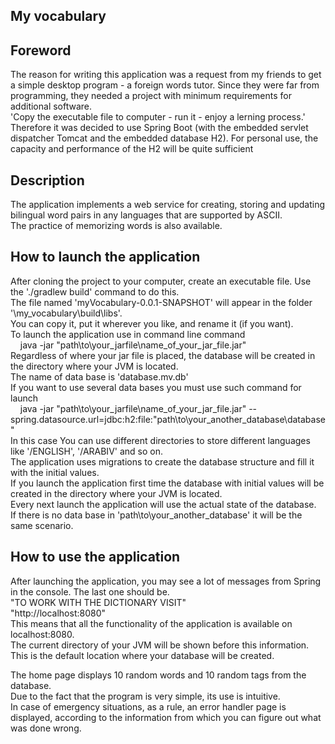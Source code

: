 ## My vocabulary


## **Foreword**

The reason for writing this application was a request from my friends to get a simple desktop program - a foreign words tutor. Since they were far from programming, they needed a project with minimum requirements for additional software.  
'Сopy the executable file to computer - run it - enjoy a lerning process.'  
Therefore it was decided to use Spring Boot (with the embedded servlet dispatcher Tomcat and the embedded database H2).
For personal use, the capacity and performance of the H2 will be quite sufficient

## **Description**

The application implements a web service for creating, storing and updating bilingual word pairs in any languages that are supported by ASCII.  
The practice of memorizing words is also available.

## **How to launch the application**

After cloning the project to your computer, create an executable file. Use the './gradlew build' command to do this.  
The file named 'myVocabulary-0.0.1-SNAPSHOT' will appear in the folder '\my_vocabulary\build\libs'.  
You can copy it, put it wherever you like, and rename it (if you want).  
To launch the application use in command line command  
&nbsp;&nbsp;&nbsp;&nbsp;java -jar "path\to\your_jarfile\name_of_your_jar_file.jar"  
Regardless of where your jar file is placed, the database will be created in the directory where your JVM is located.  
The name of data base is 'database.mv.db'  
If you want to use several data bases you must use such command for launch  
&nbsp;&nbsp;&nbsp;&nbsp;java -jar "path\to\your_jarfile\name_of_your_jar_file.jar" --spring.datasource.url=jdbc:h2:file:"path\to\your_another_database\database"  
In this case You can use different directories to store different languages like '/ENGLISH', '/ARABIV'  and so on.   
The application uses migrations to create the database structure and fill it with the initial values.  
If you launch the application first time the database with initial values will be created in the directory where your JVM is located.  
Every next launch the application will use the actual state of the database.  
If there is no data base in 'path\to\your_another_database' it will be the same scenario.  

## **How to use the application**

After launching the application, you may see a lot of messages from Spring in the console. The last one should be.  
"TO WORK WITH THE DICTIONARY VISIT"  
"http://localhost:8080"  
This means that all the functionality of the application is available on localhost:8080.  
The current directory of your JVM will be shown before this information. This is the default location where your database will be created.  

The home page displays 10 random words and 10 random tags from the database.  
Due to the fact that the program is very simple, its use is intuitive.  
In case of emergency situations, as a rule, an error handler page is displayed, according to the information from which you can figure out what was done wrong.

